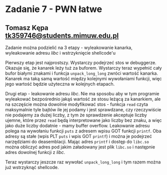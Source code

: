 # Zadanie 7 - PWN łatwe
## Tomasz Kępa <tk359746@students.mimuw.edu.pl>

Zadanie można podzielić na 3 etapy - wyleakowanie kanarka, wyleakowanie adresu
*libc* i wstrzyknięcie shellcode'u

Pierwszy etap jest najprostszy. Wystarczy podejrzeć stos w debuggerze. Okazuje
się, że kanarek leży tuż za buforem. Wystarczy teraz wypełnić cały bufor
białymi znakami i funkcja `unpack_long_long` zwróci wartość kanarka.
Kanarek ma taką samą wartość między kolejnymi wywołaniami funkcji, więc jego
wartość będzie użyteczna w kolejnych etapach.

Drugi etap - leakowanie adresu *libc*. Nie ma sposobu aby w tym programie
wyleakować bezpośrednio jakąś wartość ze stosu leżącą za kanarkiem, ale na
szczęście można dowolnie modyfikować stos - funkcja `read` czyta maksymalnie tyle
bajtów ile jej podamy i jest sprawdzane, czy rzeczywiście nie podajemy za dużej
liczby, z tym że sprawdzenie akceptuje liczby ujemne, które przez `read` będą
interpretowane jako liczby bez znaku, a więc jako duże liczby dodatnie - mamy
buffer overflow.
Leakowanie adresu polega na wywołaniu funkcji `puts` z adresem wpisu GOT
funkcji `printf`. Oba adresy są stałe (wpis PLT `puts` i wpis GOT `printf`)
i można je podejrzeć narzędziami do deasemblacji. Mając adres `printf` i dostęp
do `libc.so` można obliczyć adres pod jakim załadowany jest plik `libc.so`
i następnie adres dowolnej funkcji z *libc*.

Teraz wystarczy jeszcze raz wywołać `unpack_long_long` i tym razem można już
wstrzyknąć shellcode.